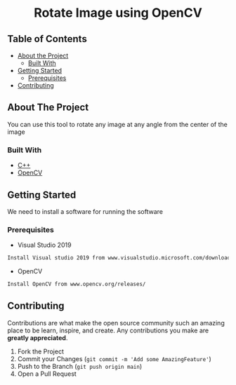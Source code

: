 <h1 align="center">
Rotate Image using OpenCV
</h1>

<!-- TABLE OF CONTENTS -->
## Table of Contents

* [About the Project](#about-the-project)
  * [Built With](#built-with)
* [Getting Started](#getting-started)
  * [Prerequisites](#prerequisites)
* [Contributing](#contributing)




<!-- ABOUT THE PROJECT -->
## About The Project

You can use this tool to rotate any image at any angle from the center of the image


### Built With
* [C++](www.cplusplus.com)
* [OpenCV](www.opencv.org)


<!-- GETTING STARTED -->
## Getting Started

We need to install a software for running the software

### Prerequisites

* Visual Studio 2019
```sh
Install Visual studio 2019 from www.visualstudio.microsoft.com/downloads/
```

* OpenCV
```sh
Install OpenCV from www.opencv.org/releases/
```


<!-- CONTRIBUTING -->
## Contributing

Contributions are what make the open source community such an amazing place to be learn, inspire, and create. Any contributions you make are **greatly appreciated**.

1. Fork the Project
2. Commit your Changes (`git commit -m 'Add some AmazingFeature'`)
3. Push to the Branch (`git push origin main`)
4. Open a Pull Request
